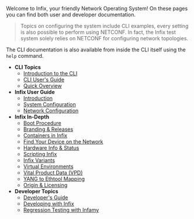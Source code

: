 
Welcome to Infix, your friendly Network Operating System!  On these
pages you can find both user and developer documentation.

> Topics on configuring the system include CLI examples, every setting
> is also possible to perform using NETCONF.  In fact, the Infix test
> system solely relies on NETCONF for configuring network topologies.

The CLI documentation is also available from inside the CLI itself using
the `help` command.

- **CLI Topics**
   - [Introduction to the CLI](cli/introduction.md)
   - [CLI User's Guide](cli/tutorial.md)
   - [Quick Overview](cli/quick.md)
 - **Infix User Guide**
   - [Introduction](introduction.md)
   - [System Configuration](system.md)
   - [Network Configuration](networking.md)
 - **Infix In-Depth**
   - [Boot Procedure](boot.md)
   - [Branding & Releases](branding.md)
   - [Containers in Infix](container.md)
   - [Find Your Device on the Network](discovery.md)
   - [Hardware Info & Status](hardware.md)
   - [Scripting Infix](scripting.md)
   - [Infix Variants](variant.md)
   - [Virtual Environments](virtual.md)
   - [Vital Product Data (VPD)](vpd.md)
   - [YANG to Ethtool Mapping](eth-counters.md)
   - [Origin & Licensing](license.md)
 - **Developer Topics**
   - [Developer's Guide](developers-guide.md)
   - [Developing with Infix](override-package.md)
   - [Regression Testing with Infamy](testing.md)

